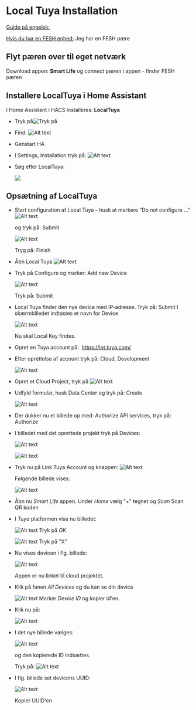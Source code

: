 # Local Tuya Installation

[Guide på engelsk:](https://smarthomecircle.com/how-to-setup-local-tuya-in-home-assistant)

[Hvis du har en FESH enhed:](https://fesh.dk/hjaelpecenter/hvordan-flytter-jeg-min-produkter-til-et-andet-wi-fi-netvaerk/)
Jeg har en FESH pære

## Flyt pæren over til eget netværk

Download appen: **Smart Life**
og connect pæren i appen - finder FESH pæren

## Installere LocalTuya i Home Assistant

I Home Assistant i HACS installeres: **LocalTuya**

- Tryk på![Tryk på](Images/HACS_LocalT_Inst.png)

- Find:  ![Alt text](Images/LocalTuya_App.png)

- Genstart HA

- I Settings, Installation tryk på: ![Alt text](<Images/Add Integration.png>)

- Søg efter LocalTuya:

    ![](<Images/Search LocalTuya.png>)

## Opsætning af LocalTuya

- Start configuration af Local Tuya – husk at markere ”Do not configure …”
![Alt text](Images/ConfigureTuya.png)

  og tryk på: Submit

    ![Alt text](Images/ConfigureTuya_Succes.png)
  
  Tryg på: Finish

- Åbn Local Tuya ![Alt text](Images/Abn_LocalTuya.png)

- Tryk på Configure og marker: Add new Device

    ![Alt text](Images/AddNewDevice.png)
  
  Tryk på: Submit
- Local Tuya finder den nye device med IP-adresse. Tryk på: Submit
  I skærmbilledet indtastes et navn for Device
    
    ![Alt text](Images/ConfigureTuyaDevice1.png)
  
  Nu skal  Local Key findes.

- Opret en Tuya account på:  https://iot.tuya.com/

- Efter oprettelse af account tryk på: Cloud, Development

    ![Alt text](Images/TuyaDevelopment.png)

- Opret et Cloud Project, tryk på  ![Alt text](Images/CreateCloud.png)

- Udfyld formular, husk Data Center og tryk på: Create

    ![Alt text](Images/CreateCloudProject.png)
- Der dukker nu et billede op med: Authorize API services, tryk på: Authorize
- I billedet med det oprettede projekt tryk på Devices:

    ![Alt text](Images/Devices1.png)

    ![Alt text](Images/Devices_2.png)

- Tryk nu på Link Tuya Account og knappen: ![Alt text](Images/AddAppAccountBut.png)

  Følgende billede vises:

  ![Alt text](Images/ScanCode1.png)

- Åbn nu *Smart Life* appen. Under *Home* vælg "+" tegnet og *Scan*
  Scan QR koden

- I *Tuya* platformen vise nu billedet:

  ![Alt text](Images/LinkTuyaAccount.png)
  Tryk på *OK*

  ![Alt text](Images/ManageDevice1.png)
  Tryk på "X"

- Nu vises devicen i flg. billede:

  ![Alt text](Images/LocalTuyaDeviceShow1.png)

  Appen er nu linket til cloud projektet.

- Klik på fanen *All Devices* og du kan se din device

  ![Alt text](Images/AllDevices1.png)
  Marker *Device ID* og kopier id'en.

- Klik nu på:

  ![Alt text](Images/CloudAPIExplorer.png)

- I det nye billede vælges:

  ![Alt text](Images/DeviceID1.png)
  
  og den kopierede ID indsættes.

  Tryk på: ![Alt text](Images/SubmitRequest.png)

- I flg. billede set devicens UUID:

  ![Alt text](Images/UUID1.png)

  Kopier UUID'en.

